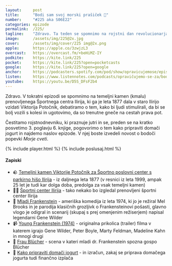 ```yaml
---
layout: 	post
title:  	"Bodi sam svoj morski prašiček 🐹"
number: 	"#225 aka S06E22"
categories:	epizode
permalink:	/225/
tagline: 	"Zdravo. Ta teden se spomnimo na rojstni dan revolucionarja, vodje, alpinista in dosmrtnega predsednika (če ne države, pa vsaj stranke, ki jo je ukradel Tistemu, po katerem se sedaj imenuje ljubljansko letališče)."
image:		/assets/img/225@2x.jpg
cover:		/assets/img/cover/225 img@2x.png
apple:		https://apple.co/3zwjzL3
overcast:	https://overcast.fm/+beHiMZ-IY
podkite:	https://kite.link/225
pocket:		https://kite.link/225?open=pocketcasts
google:		https://kite.link/225?open=google
anchor:		https://podcasters.spotify.com/pod/show/opravicujemose/episodes/Bodi-sam-svoj-morski-praiek-e2oecbb
listen:		https://www.listennotes.com/podcasts/opravičujemo-se-za/bodi-sam-svoj-morski-prašiček-1gKqQnFYfoR/embed/
youtube:	https://youtu.be/D5S_DFsF2b4
---
```


Zdravo. V tokratni epizodi se spomnimo na temeljni kamen (kmalu) prenovljenega Športnega centra Ilirija, ki ga je leta 1877 dala v staro Ilirijo vzidati Viktorija Potočnik, debatiramo o tem, kako bi ljudi stimulirali, da bi se bolj vozili s kolesi in ugotovimo, da so trenutne gneče na cestah prava pot. 

Čestitamo rojstnodnevniku, ki praznuje jutri in se, preden se na kratko posvetimo 3. poglavju 6. knjige, pogovorimo o tem kako pripraviti domači jogurt in najdemo naslov epizode. V njej boste izvedeli novost o bodoči popevki *Morje cveti*. 

{% include player.html %}
{% include poslusaj.html %}

<!--break-->

#### Zapiski

- 🪨 [Temeljni kamen Viktorije Potočnik za Športno poslovni center s parkirno hišo Ilirija](https://x.com/DavorinPavlica/status/1420392717545316357) - iz daljnega leta 1877 (v resnici iz leta 1999, ampak 25 let je tudi kar dolga doba, predolga za vsak temeljni kamen) 
- 🏊‍♂️ [Športni center Ilirija](https://www.ljubljana.si/sl/moja-ljubljana/ljubljana-zate/projekti-mol/projekt-ilirija/) - tako nekako bo izgledal prenovljeni športni center Ilirija 
- 🧌 [Mladi Frankenstein](https://en.wikipedia.org/wiki/Young_Frankenstein) - ameriška komedija iz leta 1974, ki jo je režiral Mel Brooks in je parodija klasičnih grozljivk o Frankensteinovi pošasti, glavno vlogo je odigral in scenarij (skupaj s prej omenjenim režiserjem) napisal legendarni Gene Wilder 
- 📹 [Young Frankenstein (1974)](https://www.youtube.com/watch?v=sO8g8VmFf0M) - originalna prikolica (trailer) filma v katerem igrajo Gene Wilder, Peter Boyle, Marty Feldman, Madeline Kahn in mnogi drugi 
- 🐴 [Frau Blücher](https://www.youtube.com/watch?v=vvVmj0s56GY) - scena v kateri mladi dr. Frankenstein spozna gospo Blücher 
- 🥛 [Kako pripraviti domači jogurt](https://preprostost.si/2018/02/06/jogurt-poenostavljeno-recept-za-navadni-jogurt-sadni-jogurt-in-financni-izracun/) - in izračun, zakaj se priprava domačega jogurta tudi finančno izplača 